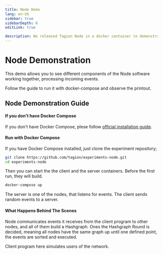 ```yaml
---
title: Node Demo
lang: en-US
sidebar: true
sidebarDepth: 0
editLink: true

description: We released Tagion Node in a docker container to demonstrate the process of processing events.
---
```


# Node Demonstration

This demo allows you to see different components of the Node software working together, processing incoming events.

Follow the guide to run it with docker-compose and observe the printout.

## Node Demonstration Guide

#### If you don't have Docker Compose

If you don't have Docker Compose, plese follow [official installation guide](https://docs.docker.com/compose/).

#### Run with Docker Compose

If you have Docker Compose installed, just clone the experiment repository;

```bash
git clone https://github.com/tagion/experiments-node.git
cd experiments-node
```

Then you can start the the client and the server containers. Before the first run, they will build.

```bash
docker-compose up
```

The server is one of the nodes, that listens for events. The client sends random events to a server.

#### What Happens Behind The Scenes

Node communicates events it receives from the client program to other nodes, and all of them build a Hashgraph. Ones the Hashgraph Round is decided, meaning all nodes have the same graph up until one defined point, the events are sorted and executed.

Client program here simulates users of the network.
